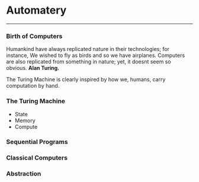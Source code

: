 # Automatery
___
### Birth of Computers
Humankind have always replicated nature in their technologies; for instance,
We wished to fly as birds and so we have airplanes. Computers are also replicated from something in
nature; yet, it doesnt seem so obvious. **Alan Turing.**

The Turing Machine is clearly inspired by how we, humans, carry computation by
hand.

### The Turing Machine
- State
- Memory
- Compute
### Sequential Programs

### Classical Computers

### Abstraction

